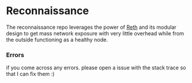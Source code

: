 # Reconnaissance
The reconnaissance repo leverages the power of [Reth](https://github.com/paradigmxyz/reth) and its modular design to get mass network exposure with very little overhead
while from the outside functioning as a healthy node. 

### Errors
if you come across any errors. please open a issue with the stack trace so that I can fix them :)
